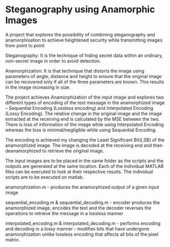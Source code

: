 # Steganography using Anamorphic Images
A project that explores the possibility of combining steganography and anamorphisation to achieve heightened security while transmitting images from point to point

Steganography: It is the technique of hiding secret data within an ordinary, non-secret image in order to avoid detection.

Anamorphization: It is that technique that distorts the image using parameters of angle, distance and height to ensure that the original image can be recovered only if all of the three parameters are known. This results in the image increasing in size.

The project achieves Anamorphization of the input image and explores two different types of encoding of the text message in the anamorphized image – Sequential Encoding (Lossless encoding) and Interpolated Encoding (Lossy Encoding). The relative change in the original image and the image extracted at the receiving end is calculated by the MSE between the two. There is loss of information of the image while using Interpolated Encoding whereas the loss is minimal/negligible while using Sequential Encoding.

The encoding is achieved my changing the Least Significant Bit(LSB) of the anamorphized image. The image is decoded at the receiving end and then deanamorphized to retrieve the original image. 

The input images are to be placed in the same folder as the scripts and the outputs are generated at the same location. Each of the individual MATLAB files can be executed to look at their respective results. The individual scripts are to be executed on matlab. 

anamorphization.m  - produces the anamorphized output of a given input image

sequential_encoding.m & sequential_decoding.m - encoder produces the anamorphized image, encodes the text and the decoder reverses the operations to retrieve the message in a lossless manner

interpolated_encoding.m & interpolated_decoding.m - performs encoding and decoding in a lossy manner - modifies bits that have undergone anamorphization unlike lossless encoding that affects all bits of the pixel matrix.

